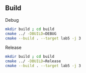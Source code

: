 

## Build
Debug
```sh
mkdir build ; cd build
cmake ../ -DBUILD=DEBUG
cmake --build . --target lab5 -j 3
```
Release
```sh
mkdir build ; cd build
cmake ../ -DBUILD=Release
cmake --build . --target lab5 -j 3
```
